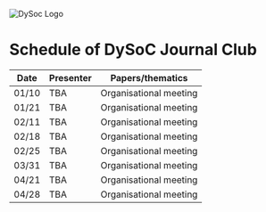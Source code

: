 ![DySoc Logo](http://www.dysoc.org/images/dysocbanner.png)

# Schedule of DySoC Journal Club


|Date|Presenter| Papers/thematics|
|----|----|----|
|01/10|TBA|Organisational meeting|
|01/21|TBA|Organisational meeting|
|02/11|TBA|Organisational meeting|
|02/18|TBA|Organisational meeting|
|02/25|TBA|Organisational meeting|
|03/31|TBA|Organisational meeting|
|04/21|TBA|Organisational meeting|
|04/28|TBA|Organisational meeting|

